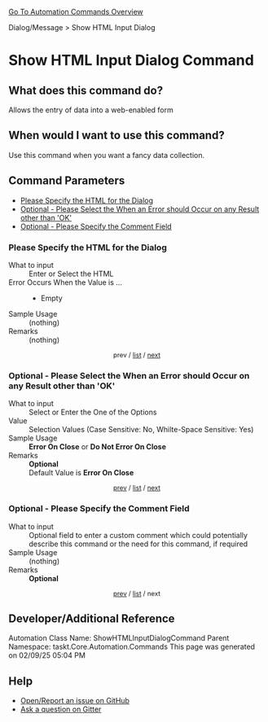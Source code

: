<!--TITLE: Show HTML Input Dialog Command -->
<!-- SUBTITLE: a command in the Dialog/Message group. -->
[Go To Automation Commands Overview](/automation-commands.md)


Dialog/Message &gt; Show HTML Input Dialog


# Show HTML Input Dialog Command


## What does this command do?
Allows the entry of data into a web-enabled form


## When would I want to use this command?
Use this command when you want a fancy data collection.


<a id="param_list"></a>
## Command Parameters
- [Please Specify the HTML for the Dialog](#param_0)
- [Optional - Please Select the When an Error should Occur on any Result other than 'OK'](#param_1)
- [Optional - Please Specify the Comment Field](#param_2)


<a id="param_0"></a>
### Please Specify the HTML for the Dialog


<dl>
<dt>What to input</dt><dd>Enter or Select the HTML</dd>
<dt>Error Occurs When the Value is ...</dt><dd><ul>
<li>Empty</li>
</ul></dd>
<dt>Sample Usage</dt><dd>(nothing)</dd>
<dt>Remarks</dt><dd>(nothing)</dd>
</dl>




<div style="font-size: 90%; text-align: center">


prev / [list](#param_list) / [next](#param_1)


</div>


<a id="param_1"></a>
### Optional - Please Select the When an Error should Occur on any Result other than 'OK'


<dl>
<dt>What to input</dt><dd>Select or Enter the One of the Options</dd>
<dt>Value</dt><dd>Selection Values (Case Sensitive: No, Whilte-Space Sensitive: Yes)</dd>
<dt>Sample Usage</dt><dd><strong>Error On Close</strong> or  <strong>Do Not Error On Close</strong></dd>
<dt>Remarks</dt><dd><strong>Optional</strong><br>Default Value is <strong>Error On Close</strong></dd>
</dl>




<div style="font-size: 90%; text-align: center">


[prev](#param_1) / [list](#param_list) / [next](#param_2)


</div>


<a id="param_2"></a>
### Optional - Please Specify the Comment Field


<dl>
<dt>What to input</dt><dd>Optional field to enter a custom comment which could potentially describe this command or the need for this command, if required</dd>
<dt>Sample Usage</dt><dd>(nothing)</dd>
<dt>Remarks</dt><dd><strong>Optional</strong><br></dd>
</dl>




<div style="font-size: 90%; text-align: center">


[prev](#param_2) / [list](#param_list) / next


</div>


## Developer/Additional Reference
Automation Class Name: ShowHTMLInputDialogCommand
Parent Namespace: taskt.Core.Automation.Commands
This page was generated on 02/09/25 05:04 PM


## Help
- [Open/Report an issue on GitHub](https://github.com/rcktrncn/taskt/issues/new)
- [Ask a question on Gitter](https://gitter.im/taskt-rpa/Lobby)
